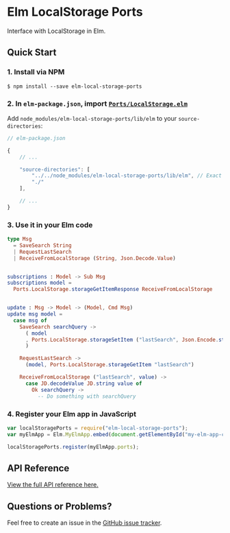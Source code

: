 # Elm LocalStorage Ports

Interface with LocalStorage in Elm.

## Quick Start

### 1. Install via NPM

```
$ npm install --save elm-local-storage-ports
```

### 2. In `elm-package.json`, import [`Ports/LocalStorage.elm`](lib/elm/Ports/LocalStorage.elm)

Add `node_modules/elm-local-storage-ports/lib/elm` to your `source-directories`:

```js
// elm-package.json

{
    // ...

    "source-directories": [
        "../../node_modules/elm-local-storage-ports/lib/elm", // Exact path to node_modules may be different for you
        "./"
    ],

    // ...
}
```

### 3. Use it in your Elm code

```elm
type Msg
  = SaveSearch String
  | RequestLastSearch
  | ReceiveFromLocalStorage (String, Json.Decode.Value)


subscriptions : Model -> Sub Msg
subscriptions model =
  Ports.LocalStorage.storageGetItemResponse ReceiveFromLocalStorage


update : Msg -> Model -> (Model, Cmd Msg)
update msg model =
  case msg of
    SaveSearch searchQuery ->
      ( model
      , Ports.LocalStorage.storageSetItem ("lastSearch", Json.Encode.string searchQuery)
      )

    RequestLastSearch ->
      (model, Ports.LocalStorage.storageGetItem "lastSearch")

    ReceiveFromLocalStorage ("lastSearch", value) ->
      case JD.decodeValue JD.string value of
        Ok searchQuery ->
          -- Do something with searchQuery
```

### 4. Register your Elm app in JavaScript

```javascript
var localStoragePorts = require("elm-local-storage-ports");
var myElmApp = Elm.MyElmApp.embed(document.getElementById("my-elm-app-container"));

localStoragePorts.register(myElmApp.ports);
```

## API Reference

[View the full API reference here.](./API.md)

## Questions or Problems?

Feel free to create an issue in the [GitHub issue tracker](https://github.com/knledg/elm-local-storage-ports/issues).
